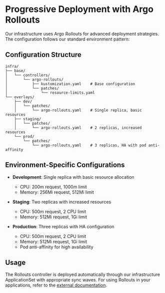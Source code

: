 # Progressive Deployment with Argo Rollouts

Our infrastructure uses Argo Rollouts for advanced deployment strategies. The configuration follows our standard
environment pattern:

## Configuration Structure

```
infra/
├── base/
│   └── controllers/
│       └── argo-rollouts/
│           ├── kustomization.yaml    # Base configuration
│           └── patches/
│               └── resource-limits.yaml
└── overlays/
    ├── dev/
    │   └── patches/
    │       └── argo-rollouts.yaml    # Single replica, basic resources
    ├── staging/
    │   └── patches/
    │       └── argo-rollouts.yaml    # 2 replicas, increased resources
    └── prod/
        └── patches/
            └── argo-rollouts.yaml    # 3 replicas, HA with pod anti-affinity
```

## Environment-Specific Configurations

- **Development**: Single replica with basic resource allocation

  - CPU: 200m request, 1000m limit
  - Memory: 256Mi request, 512Mi limit

- **Staging**: Two replicas with increased resources

  - CPU: 500m request, 2 CPU limit
  - Memory: 512Mi request, 1Gi limit

- **Production**: Three replicas with HA configuration
  - CPU: 500m request, 2 CPU limit
  - Memory: 512Mi request, 1Gi limit
  - Pod anti-affinity for high availability

## Usage

The Rollouts controller is deployed automatically through our infrastructure ApplicationSet with appropriate sync waves.
For using Rollouts in your applications, refer to the [external documentation](../external-docs/getting-started.md).
